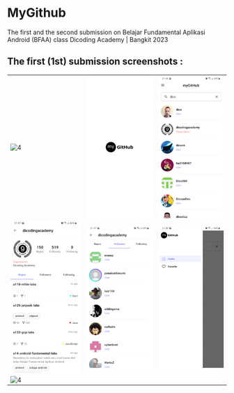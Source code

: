 # MyGithub
The first and the second submission on Belajar Fundamental Aplikasi Android (BFAA) class Dicoding Academy | Bangkit 2023

## The first (1st) submission screenshots :
<table>
   <tr>
      <td><img src="screenshots/az_recorder_20230306_223633_edited.gif" align="center" alt="4"></td>
      <td><img src="screenshots/Screenshot_20230306-214554_myGitHub.png" align="center" alt="4"></td>
      <td><img src="screenshots/Screenshot_20230306-214624_myGitHub.png" align="center" alt="4"></td>
   </tr> 
   <tr>
      <td><img src="screenshots/Screenshot_20230306-214701_myGitHub.png" align="center" alt="4"></td>
      <td><img src="screenshots/Screenshot_20230306-214725_myGitHub.png" align="center" alt="4"></td>
      <td><img src="screenshots/Screenshot_20230306-215019_myGitHub.png" align="center" alt="4"></td>
  </tr>
  <tr>
      <td><img src="screenshots/Screenshot_20230306-215107_myGitHub.png.png" align="center" alt="4"></td>
  </tr>
</table>
